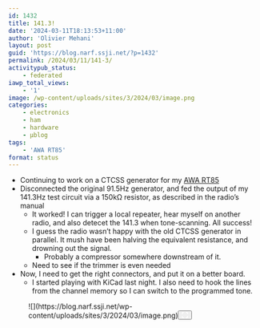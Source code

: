 ```yaml
---
id: 1432
title: 141.3!
date: '2024-03-11T18:13:53+11:00'
author: 'Olivier Mehani'
layout: post
guid: 'https://blog.narf.ssji.net/?p=1432'
permalink: /2024/03/11/141-3/
activitypub_status:
    - federated
iawp_total_views:
    - '1'
image: /wp-content/uploads/sites/3/2024/03/image.png
categories:
    - electronics
    - ham
    - hardware
    - µblog
tags:
    - 'AWA RT85'
format: status
---
```


- Continuing to work on a CTCSS generator for my [AWA RT85](https://blog.narf.ssji.net/tag/awa-rt85/)
- Disconnected the original 91.5Hz generator, and fed the output of my 141.3Hz test circuit via a 150kΩ resistor, as described in the radio’s manual 
    - It worked! I can trigger a local repeater, hear myself on another radio, and also detecet the 141.3 when tone-scanning. All success!
    - I guess the radio wasn’t happy with the old CTCSS generator in parallel. It mush have been halving the equivalent resistance, and drowning out the signal. 
        - Probably a compressor somewhere downstream of it.
    - Need to see if the trimmer is even needed
- Now, I need to get the right connectors, and put it on a better board. 
    - I started playing with KiCad last night. I also need to hook the lines from the channel memory so I can switch to the programmed tone.

<figure class="wp-block-image size-full wp-lightbox-container" data-wp-context="{"imageId":"6770cbdd74adb"}" data-wp-interactive="core/image">![](https://blog.narf.ssji.net/wp-content/uploads/sites/3/2024/03/image.png)<button aria-haspopup="dialog" aria-label="Enlarge image" class="lightbox-trigger" data-wp-init="callbacks.initTriggerButton" data-wp-on-async--click="actions.showLightbox" data-wp-style--right="state.imageButtonRight" data-wp-style--top="state.imageButtonTop" type="button"> <svg fill="none" height="12" viewbox="0 0 12 12" width="12" xmlns="http://www.w3.org/2000/svg"><path d="M2 0a2 2 0 0 0-2 2v2h1.5V2a.5.5 0 0 1 .5-.5h2V0H2Zm2 10.5H2a.5.5 0 0 1-.5-.5V8H0v2a2 2 0 0 0 2 2h2v-1.5ZM8 12v-1.5h2a.5.5 0 0 0 .5-.5V8H12v2a2 2 0 0 1-2 2H8Zm2-12a2 2 0 0 1 2 2v2h-1.5V2a.5.5 0 0 0-.5-.5H8V0h2Z" fill="#fff"></path></svg></button></figure>